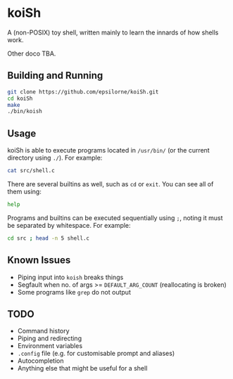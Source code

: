 # koiSh

A (non-POSIX) toy shell, written mainly to learn the innards of how shells work.

Other doco TBA.

## Building and Running
```bash
git clone https://github.com/epsilorne/koiSh.git
cd koiSh
make
./bin/koish
```

## Usage
koiSh is able to execute programs located in `/usr/bin/` (or the current directory using `./`).
For example:

```bash
cat src/shell.c
```

There are several builtins as well, such as `cd` or `exit`. You can see all of them using:

```bash
help
```

Programs and builtins can be executed sequentially using `;`, noting it must be separated by whitespace.
For example:

```bash
cd src ; head -n 5 shell.c
```

## Known Issues
- Piping input into `koish` breaks things
- Segfault when no. of args >= `DEFAULT_ARG_COUNT` (reallocating is broken)
- Some programs like `grep` do not output

## TODO
- Command history
- Piping and redirecting
- Environment variables
- `.config` file (e.g. for customisable prompt and aliases)
- Autocompletion
- Anything else that might be useful for a shell

